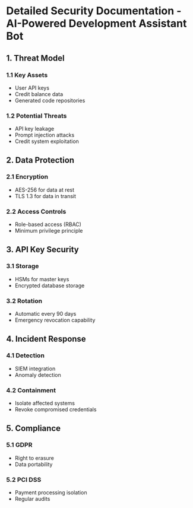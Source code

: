 # Detailed Security Documentation - AI-Powered Development Assistant Bot

## 1. Threat Model
### 1.1 Key Assets
- User API keys
- Credit balance data
- Generated code repositories

### 1.2 Potential Threats
- API key leakage
- Prompt injection attacks
- Credit system exploitation

## 2. Data Protection
### 2.1 Encryption
- AES-256 for data at rest
- TLS 1.3 for data in transit

### 2.2 Access Controls
- Role-based access (RBAC)
- Minimum privilege principle

## 3. API Key Security
### 3.1 Storage
- HSMs for master keys
- Encrypted database storage

### 3.2 Rotation
- Automatic every 90 days
- Emergency revocation capability

## 4. Incident Response
### 4.1 Detection
- SIEM integration
- Anomaly detection

### 4.2 Containment
- Isolate affected systems
- Revoke compromised credentials

## 5. Compliance
### 5.1 GDPR
- Right to erasure
- Data portability

### 5.2 PCI DSS
- Payment processing isolation
- Regular audits